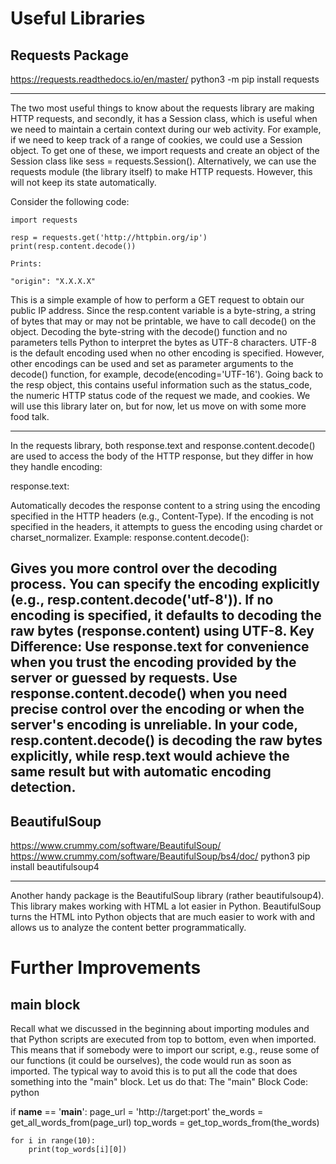 # Useful Libraries

## Requests Package
https://requests.readthedocs.io/en/master/
python3 -m pip install requests

---
The two most useful things to know about the requests library are making HTTP requests, and secondly, it has a Session class, which is useful when we need to maintain a certain context during our web activity. For example, if we need to keep track of a range of cookies, we could use a Session object. To get one of these, we import requests and create an object of the Session class like sess = requests.Session(). Alternatively, we can use the requests module (the library itself) to make HTTP requests. However, this will not keep its state automatically.

Consider the following code:

    import requests

    resp = requests.get('http://httpbin.org/ip')
    print(resp.content.decode())

    Prints:

    "origin": "X.X.X.X"

This is a simple example of how to perform a GET request to obtain our public IP address. Since the resp.content variable is a byte-string, a string of bytes that may or may not be printable, we have to call decode() on the object. Decoding the byte-string with the decode() function and no parameters tells Python to interpret the bytes as UTF-8 characters. UTF-8 is the default encoding used when no other encoding is specified. However, other encodings can be used and set as parameter arguments to the decode() function, for example, decode(encoding='UTF-16'). Going back to the resp object, this contains useful information such as the status_code, the numeric HTTP status code of the request we made, and cookies. We will use this library later on, but for now, let us move on with some more food talk.

---
In the requests library, both response.text and response.content.decode() are used to access the body of the HTTP response, but they differ in how they handle encoding:

response.text:

Automatically decodes the response content to a string using the encoding specified in the HTTP headers (e.g., Content-Type).
If the encoding is not specified in the headers, it attempts to guess the encoding using chardet or charset_normalizer.
Example:
response.content.decode():

Gives you more control over the decoding process.
You can specify the encoding explicitly (e.g., resp.content.decode('utf-8')).
If no encoding is specified, it defaults to decoding the raw bytes (response.content) using UTF-8.
Key Difference:
Use response.text for convenience when you trust the encoding provided by the server or guessed by requests.
Use response.content.decode() when you need precise control over the encoding or when the server's encoding is unreliable.
In your code, resp.content.decode() is decoding the raw bytes explicitly, while resp.text would achieve the same result but with automatic encoding detection.
---



## BeautifulSoup
https://www.crummy.com/software/BeautifulSoup/
https://www.crummy.com/software/BeautifulSoup/bs4/doc/
python3 pip install beautifulsoup4

---

Another handy package is the BeautifulSoup library (rather beautifulsoup4). This library makes working with HTML a lot easier in Python. BeautifulSoup turns the HTML into Python objects that are much easier to work with and allows us to analyze the content better programmatically.

# Further Improvements

## __main__ block
Recall what we discussed in the beginning about importing modules and that Python scripts are executed from top to bottom, even when imported. This means that if somebody were to import our script, e.g., reuse some of our functions (it could be ourselves), the code would run as soon as imported. The typical way to avoid this is to put all the code that does something into the "main" block. Let us do that:
The "main" Block
Code: python

if __name__ == '__main__':
    page_url = 'http://target:port'
    the_words = get_all_words_from(page_url)
    top_words = get_top_words_from(the_words)

    for i in range(10):
        print(top_words[i][0])
